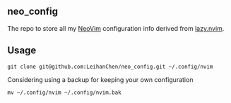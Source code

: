 ## neo_config

The repo to store all my [NeoVim](https://neovim.io/) configuration info derived from [lazy.nvim](https://github.com/folke/lazy.nvim).

## Usage
    git clone git@github.com:LeihanChen/neo_config.git ~/.config/nvim
Considering using a backup for keeping your own configuration

    mv ~/.config/nvim ~/.config/nvim.bak
